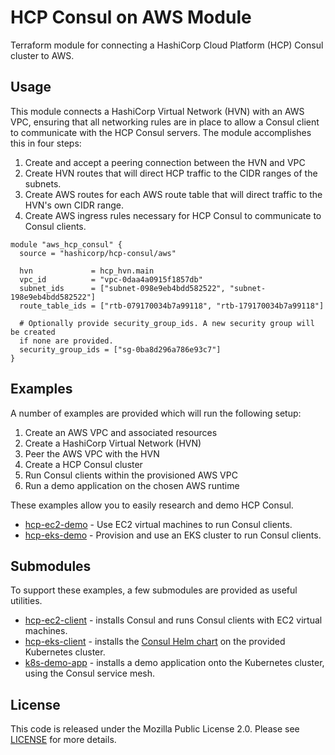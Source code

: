 # HCP Consul on AWS Module

Terraform module for connecting a HashiCorp Cloud Platform (HCP) Consul cluster to AWS.

## Usage

This module connects a HashiCorp Virtual Network (HVN) with an AWS VPC, ensuring
that all networking rules are in place to allow a Consul client to communicate
with the HCP Consul servers. The module accomplishes this in four steps:

1. Create and accept a peering connection between the HVN and VPC
2. Create HVN routes that will direct HCP traffic to the CIDR ranges of the
   subnets.
3. Create AWS routes for each AWS route table that will direct traffic to the
   HVN's own CIDR range.
4. Create AWS ingress rules necessary for HCP Consul to communicate to Consul
   clients.

```hcl
module "aws_hcp_consul" {
  source = "hashicorp/hcp-consul/aws"

  hvn             = hcp_hvn.main
  vpc_id          = "vpc-0daa4a0915f1857db"
  subnet_ids      = ["subnet-098e9eb4bdd582522", "subnet-198e9eb4bdd582522"]
  route_table_ids = ["rtb-079170034b7a99118", "rtb-179170034b7a99118"]

  # Optionally provide security_group_ids. A new security group will be created
  if none are provided.
  security_group_ids = ["sg-0ba8d296a786e93c7"]
}
```

## Examples

A number of examples are provided which will run the following setup:

1. Create an AWS VPC and associated resources
2. Create a HashiCorp Virtual Network (HVN)
3. Peer the AWS VPC with the HVN
4. Create a HCP Consul cluster
5. Run Consul clients within the provisioned AWS VPC
6. Run a demo application on the chosen AWS runtime

These examples allow you to easily research and demo HCP Consul.

- [hcp-ec2-demo](https://github.com/hashicorp/terraform-aws-hcp-consul/tree/main/examples/hcp-ec2-demo) - Use EC2 virtual machines to run Consul clients.
- [hcp-eks-demo](https://github.com/hashicorp/terraform-aws-hcp-consul/tree/main/examples/hcp-eks-demo) - Provision and use an EKS cluster to run Consul clients.

## Submodules

To support these examples, a few submodules are provided as useful utilities.

- [hcp-ec2-client](https://github.com/hashicorp/terraform-aws-hcp-consul/tree/main/modules/hcp-ec2-client) - installs Consul and runs Consul clients with EC2 virtual machines.
- [hcp-eks-client](https://github.com/hashicorp/terraform-aws-hcp-consul/tree/main/modules/hcp-eks-client) - installs the [Consul Helm chart](https://www.consul.io/docs/k8s/helm) on the provided Kubernetes cluster.
- [k8s-demo-app](https://github.com/hashicorp/terraform-aws-hcp-consul/tree/main/modules/k8s-demo-app) - installs a demo application onto the Kubernetes cluster, using the Consul service mesh.

## License

This code is released under the Mozilla Public License 2.0. Please see [LICENSE](https://github.com/hashicorp/terraform-aws-hcp-consul/blob/main/LICENSE) for more details.
